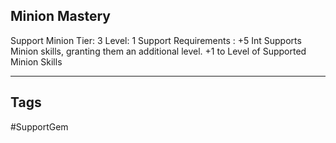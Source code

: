## Minion Mastery
Support
Minion
Tier: 3
Level: 1
Support Requirements : +5 Int
Supports Minion skills, granting them an additional level.
+1 to Level of Supported Minion Skills

---
## Tags
#SupportGem
